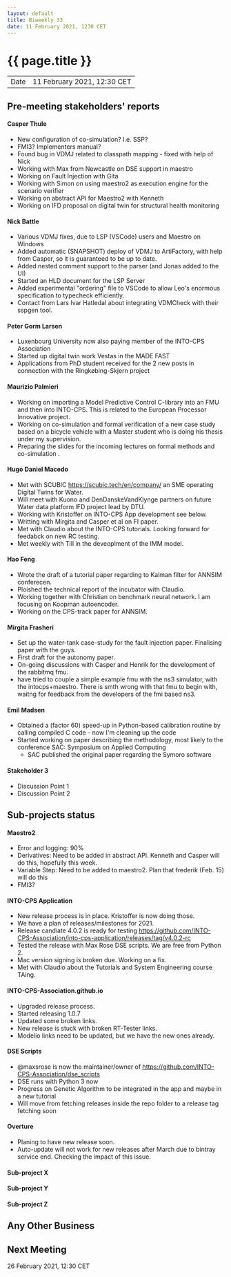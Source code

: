 ```yaml
---
layout: default
title: Biweekly 33
date: 11 February 2021, 1230 CET
---
```


<script src="https://code.jquery.com/jquery-1.11.1.min.js">
</script>
<script src="/javascripts/edit.js"></script>
<script>setEditButonNm();</script>

# {{ page.title }}

|||
|---|---|
| Date | 11 February 2021, 12:30 CET |


## Pre-meeting stakeholders' reports

<!-- Please keep in mind that the minutes are publicly available.-->

#### Casper Thule
* New configuration of co-simulation? I.e. SSP? 
* FMI3? Implementers manual?
* Found bug in VDMJ related to classpath mapping - fixed with help of Nick
* Working with Max from Newcastle on DSE support in maestro
* Working on Fault Injection with Gita
* Working with Simon on using maestro2 as execution engine for the scenario verifier
* Working on abstract API for Maestro2 with Kenneth
* Working on IFD proposal on digital twin for structural health monitoring

#### Nick Battle
* Various VDMJ fixes, due to LSP (VSCode) users and Maestro on Windows
* Added automatic (SNAPSHOT) deploy of VDMJ to ArtiFactory, with help from Casper, so it is guaranteed to be up to date.
* Added nested comment support to the parser (and Jonas added to the UI)
* Started an HLD document for the LSP Server
* Added experimental "ordering" file to VSCode to allow Leo's enormous specification to typecheck efficiently.
* Contact from Lars Ivar Hatledal about integrating VDMCheck with their sspgen tool.

#### Peter Gorm Larsen
* Luxenbourg University now also paying member of the INTO-CPS Association
* Started up digital twin work Vestas in the MADE FAST
* Applications from PhD student received for the 2 new posts in connection with the Ringkøbing-Skjern project

#### Maurizio Palmieri
* Working on importing a Model Predictive Control C-library into an FMU and then into INTO-CPS. This is related to the European Processor Innovative project.
* Working on co-simulation and formal verification of a new case study based on a bicycle vehicle with a Master student who is doing his thesis under my supervision.
* Preparing the slides for the incoming lectures on formal methods and co-simulation .

#### Hugo Daniel Macedo
* Met with SCUBIC https://scubic.tech/en/company/ an SME operating Digital Twins for Water.
* Will meet with Kuono and DenDanskeVandKlynge partners on future Water data platform IFD project lead by DTU.
* Working with Kristoffer on INTO-CPS App development see below.
* Writting with Mirgita and Casper et al on FI paper.
* Met with Claudio about the INTO-CPS tutorials. Looking forward for feedabck on new RC testing.
* Met weekly with Till in the deveoplment of the IMM model.

#### Hao Feng
* Wrote the draft of a tutorial paper regarding to Kalman filter for ANNSIM conferecen.
* Ploished the technical report of the incubator with Claudio. 
* Working together with Christian on benchmark neural network. I am focusing on Koopman autoencoder.
* Working on the CPS-track paper for ANNSIM. 

#### Mirgita Frasheri
* Set up the water-tank case-study for the fault injection paper. Finalising paper with the guys.
* First draft for the autonomy paper.
* On-going discussions with Casper and Henrik for the development of the rabbitmq fmu.
* have tried to couple a simple example fmu with the ns3 simulator, with the intocps+maestro. There is smth wrong with that fmu to begin with, waitng for feedback from the developers of the fmi based ns3.

#### Emil Madsen
* Obtained a (factor 60) speed-up in Python-based calibration routine by calling compiled C code - now I'm cleaning up the code
* Started working on paper describing the methodology, most likely to the conference SAC: Symposium on Applied Computing
  * SAC published the original paper regarding the Symoro software

#### Stakeholder 3
* Discussion Point 1
* Discussion Point 2


## Sub-projects status

#### Maestro2
* Error and logging: 90%
* Derivatives: Need to be added in abstract API. Kenneth and Casper will do this, hopefully this week.
* Variable Step: Need to be added to maestro2. Plan that frederik (Feb. 15) will do this
* FMI3?

#### INTO-CPS Application
* New release process is in place. Kristoffer is now doing those.
* We have a plan of releases/milestones for 2021.  
* Release candiate 4.0.2 is ready for testing https://github.com/INTO-CPS-Association/into-cps-application/releases/tag/v4.0.2-rc
* Tested the release with Max Rose DSE scripts. We are free from Python 2. 
* Mac version signing is broken due. Working on a fix. 
* Met with Claudio about the Tutorials and System Engineering course TAing.

#### INTO-CPS-Association.github.io
* Upgraded release process.
* Started releasing 1.0.7
* Updated some broken links.
* New release is stuck with broken RT-Tester links.
* Modelio links need to be updated, but we have the new ones already.

#### DSE Scripts
* @maxsrose is now the maintainer/owner of https://github.com/INTO-CPS-Association/dse_scripts
* DSE runs with Python 3 now
* Progress on Genetic Algorithm to be integrated in the app and maybe in a new tutorial 
* Will move from fetching releases inside the repo folder to a release tag fetching soon

#### Overture
* Planing to have new release soon.
* Auto-update will not work for new releases after March due to bintray service end. Checking the impact of this issue.

#### Sub-project X

#### Sub-project Y

#### Sub-project Z

##  Any Other Business

Next Meeting
------------

26 February 2021, 12:30 CET


<div id="edit_page_div"></div>

